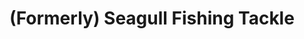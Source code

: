 ---
title: "(Formerly) Seagull Fishing Tackle"
url: /greatstone/formerly-seagull-fishing-tackle/
shop: fishing
---